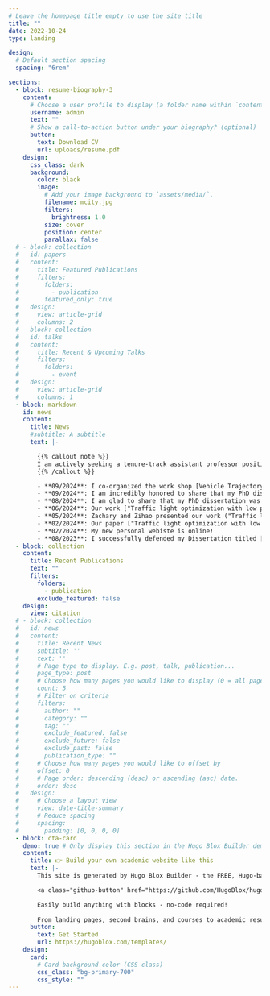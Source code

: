 ```yaml
---
# Leave the homepage title empty to use the site title
title: ""
date: 2022-10-24
type: landing

design:
  # Default section spacing
  spacing: "6rem"

sections:
  - block: resume-biography-3
    content:
      # Choose a user profile to display (a folder name within `content/authors/`)
      username: admin
      text: ""
      # Show a call-to-action button under your biography? (optional)
      button:
        text: Download CV
        url: uploads/resume.pdf
    design:
      css_class: dark
      background:
        color: black
        image:
          # Add your image background to `assets/media/`.
          filename: mcity.jpg
          filters:
            brightness: 1.0
          size: cover
          position: center
          parallax: false
  # - block: collection
  #   id: papers
  #   content:
  #     title: Featured Publications
  #     filters:
  #       folders:
  #         - publication
  #       featured_only: true
  #   design:
  #     view: article-grid
  #     columns: 2
  # - block: collection
  #   id: talks
  #   content:
  #     title: Recent & Upcoming Talks
  #     filters:
  #       folders:
  #         - event
  #   design:
  #     view: article-grid
  #     columns: 1
  - block: markdown
    id: news
    content:
      title: News
      #subtitle: A subtitle
      text: |- 

        {{% callout note %}}
        I am actively seeking a tenure-track assistant professor position related to transportation research, including transportation engineering, industrial engineering, and data science!
        {{% /callout %}}

        - **09/2024**: I co-organized the work shop [Vehicle Trajectory Data Camp](https://i24motion.org/camp) at ITSC 2024 at Edmonton. Come and join our discussion! I will serve as the moderator for the second half of this session and am looking foward to meeting you at Edmonton!
        - **09/2024**: I am incredibly honored to share that my PhD dissertation has been awarded the **INFORMS TSL Best Dissertation Award**. This award is the oldest and most prestigious recognition for doctoral dissertations in the transportation science and logistics area, and I am deeply humbled to receive it. I will give a talk regarding this during 2024 INFORMS Annual Meeting, in the session titled MD35 - TSL Dissertation Award. The session is scheduled on Monday, October 21 at 2:15 pm in room Summit-427. Looking forward to seeing you in Seattle!
        - **08/2024**: I am glad to share that my PhD dissertation was selected as the finalist of IEEE ITSS Best Dissertation Award. 
        - **06/2024**: Our work ["Traffic light optimization with low penetration rate vehicle trajectory data"](https://www.nature.com/articles/s41467-024-45427-4) has been featured in [The Wall Street Journal](https://www.wsj.com/tech/personal-tech/google-green-light-traffic-light-optimization-992e4252)! "They use data gathered directly from new, internet-connected vehicles or from navigation apps on their drivers’ phones to help municipalities adjust the timing of their traffic lights, making them more responsive to real-world traffic patterns."
        - **05/2024**: Zachary and Zihao presented our work ("Traffic light optimization with low penetration rate vehicle trajectory data") and earned the first place of the CCAT 2024 student poster competition!
        - **02/2024**: Our paper ["Traffic light optimization with low penetration rate vehicle trajectory data"](https://www.nature.com/articles/s41467-024-45427-4) was recently accepted and is now online in *Nature Communications*. See the news from [University of Michigan](https://news.umich.edu/improving-traffic-signal-timing-with-a-handful-of-connected-vehicles/), [AP News](https://apnews.com/article/smarter-traffic-signals-north-carolina-michigan-757d6151e85565e9656d7b95c6e72490). 
        - **02/2024**: My new personal webiste is online! 
        - **08/2023**: I successfully defended my Dissertation titled ["Traffic Signal Optimization with Connected Vehicle Trajectories"](https://deepblue.lib.umich.edu/handle/2027.42/177983) advised by Dr. Henry Liu.
  - block: collection
    content:
      title: Recent Publications
      text: ""
      filters:
        folders:
          - publication
        exclude_featured: false
    design:
      view: citation
  # - block: collection
  #   id: news
  #   content:
  #     title: Recent News
  #     subtitle: ''
  #     text: ''
  #     # Page type to display. E.g. post, talk, publication...
  #     page_type: post
  #     # Choose how many pages you would like to display (0 = all pages)
  #     count: 5
  #     # Filter on criteria
  #     filters:
  #       author: ""
  #       category: ""
  #       tag: ""
  #       exclude_featured: false
  #       exclude_future: false
  #       exclude_past: false
  #       publication_type: ""
  #     # Choose how many pages you would like to offset by
  #     offset: 0
  #     # Page order: descending (desc) or ascending (asc) date.
  #     order: desc
  #   design:
  #     # Choose a layout view
  #     view: date-title-summary
  #     # Reduce spacing
  #     spacing:
  #       padding: [0, 0, 0, 0]
  - block: cta-card
    demo: true # Only display this section in the Hugo Blox Builder demo site
    content:
      title: 👉 Build your own academic website like this
      text: |-
        This site is generated by Hugo Blox Builder - the FREE, Hugo-based open source website builder trusted by 250,000+ academics like you.

        <a class="github-button" href="https://github.com/HugoBlox/hugo-blox-builder" data-color-scheme="no-preference: light; light: light; dark: dark;" data-icon="octicon-star" data-size="large" data-show-count="true" aria-label="Star HugoBlox/hugo-blox-builder on GitHub">Star</a>

        Easily build anything with blocks - no-code required!
        
        From landing pages, second brains, and courses to academic resumés, conferences, and tech blogs.
      button:
        text: Get Started
        url: https://hugoblox.com/templates/
    design:
      card:
        # Card background color (CSS class)
        css_class: "bg-primary-700"
        css_style: ""
---
```

